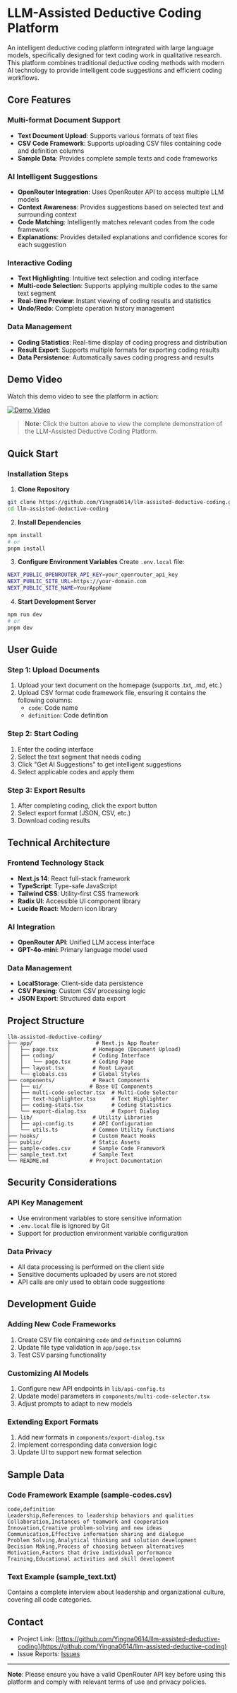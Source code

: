 # LLM-Assisted Deductive Coding Platform

An intelligent deductive coding platform integrated with large language models, specifically designed for text coding work in qualitative research. This platform combines traditional deductive coding methods with modern AI technology to provide intelligent code suggestions and efficient coding workflows.

## Core Features

### Multi-format Document Support
- **Text Document Upload**: Supports various formats of text files
- **CSV Code Framework**: Supports uploading CSV files containing code and definition columns
- **Sample Data**: Provides complete sample texts and code frameworks

### AI Intelligent Suggestions
- **OpenRouter Integration**: Uses OpenRouter API to access multiple LLM models
- **Context Awareness**: Provides suggestions based on selected text and surrounding context
- **Code Matching**: Intelligently matches relevant codes from the code framework
- **Explanations**: Provides detailed explanations and confidence scores for each suggestion

### Interactive Coding
- **Text Highlighting**: Intuitive text selection and coding interface
- **Multi-code Selection**: Supports applying multiple codes to the same text segment
- **Real-time Preview**: Instant viewing of coding results and statistics
- **Undo/Redo**: Complete operation history management

### Data Management
- **Coding Statistics**: Real-time display of coding progress and distribution
- **Result Export**: Supports multiple formats for exporting coding results
- **Data Persistence**: Automatically saves coding progress and results

## Demo Video

Watch this demo video to see the platform in action:

[![Demo Video](https://img.shields.io/badge/📹%20Watch%20Demo-Video%20Tutorial-blue?style=for-the-badge)](https://drive.google.com/file/d/1aF98gdU9aN3VLKR3KpopifQ1b3hZdGwc/view?usp=sharing)

> **Note**: Click the button above to view the complete demonstration of the LLM-Assisted Deductive Coding Platform.

## Quick Start

### Installation Steps

1. **Clone Repository**
```bash
git clone https://github.com/Yingna0614/llm-assisted-deductive-coding.git
cd llm-assisted-deductive-coding
```

2. **Install Dependencies**
```bash
npm install
# or
pnpm install
```

3. **Configure Environment Variables**
Create `.env.local` file:
```bash
NEXT_PUBLIC_OPENROUTER_API_KEY=your_openrouter_api_key
NEXT_PUBLIC_SITE_URL=https://your-domain.com
NEXT_PUBLIC_SITE_NAME=YourAppName
```

4. **Start Development Server**
```bash
npm run dev
# or
pnpm dev
```

## User Guide

### Step 1: Upload Documents
1. Upload your text document on the homepage (supports .txt, .md, etc.)
2. Upload CSV format code framework file, ensuring it contains the following columns:
   - `code`: Code name
   - `definition`: Code definition

### Step 2: Start Coding
1. Enter the coding interface
2. Select the text segment that needs coding
3. Click "Get AI Suggestions" to get intelligent suggestions
4. Select applicable codes and apply them

### Step 3: Export Results
1. After completing coding, click the export button
2. Select export format (JSON, CSV, etc.)
3. Download coding results

## Technical Architecture

### Frontend Technology Stack
- **Next.js 14**: React full-stack framework
- **TypeScript**: Type-safe JavaScript
- **Tailwind CSS**: Utility-first CSS framework
- **Radix UI**: Accessible UI component library
- **Lucide React**: Modern icon library

### AI Integration
- **OpenRouter API**: Unified LLM access interface
- **GPT-4o-mini**: Primary language model used

### Data Management
- **LocalStorage**: Client-side data persistence
- **CSV Parsing**: Custom CSV processing logic
- **JSON Export**: Structured data export

## Project Structure

```
llm-assisted-deductive-coding/
├── app/                    # Next.js App Router
│   ├── page.tsx           # Homepage (Document Upload)
│   ├── coding/            # Coding Interface
│   │   └── page.tsx       # Coding Page
│   ├── layout.tsx         # Root Layout
│   └── globals.css        # Global Styles
├── components/            # React Components
│   ├── ui/               # Base UI Components
│   ├── multi-code-selector.tsx  # Multi-Code Selector
│   ├── text-highlighter.tsx     # Text Highlighter
│   ├── coding-stats.tsx         # Coding Statistics
│   └── export-dialog.tsx        # Export Dialog
├── lib/                   # Utility Libraries
│   ├── api-config.ts      # API Configuration
│   └── utils.ts           # Common Utility Functions
├── hooks/                 # Custom React Hooks
├── public/                # Static Assets
├── sample-codes.csv       # Sample Code Framework
├── sample_text.txt        # Sample Text
└── README.md             # Project Documentation
```

## Security Considerations

### API Key Management
- Use environment variables to store sensitive information
- `.env.local` file is ignored by Git
- Support for production environment variable configuration

### Data Privacy
- All data processing is performed on the client side
- Sensitive documents uploaded by users are not stored
- API calls are only used to obtain code suggestions

## Development Guide

### Adding New Code Frameworks
1. Create CSV file containing `code` and `definition` columns
2. Update file type validation in `app/page.tsx`
3. Test CSV parsing functionality

### Customizing AI Models
1. Configure new API endpoints in `lib/api-config.ts`
2. Update model parameters in `components/multi-code-selector.tsx`
3. Adjust prompts to adapt to new models

### Extending Export Formats
1. Add new formats in `components/export-dialog.tsx`
2. Implement corresponding data conversion logic
3. Update UI to support new format selection

## Sample Data

### Code Framework Example (sample-codes.csv)
```csv
code,definition
Leadership,References to leadership behaviors and qualities
Collaboration,Instances of teamwork and cooperation
Innovation,Creative problem-solving and new ideas
Communication,Effective information sharing and dialogue
Problem Solving,Analytical thinking and solution development
Decision Making,Process of choosing between alternatives
Motivation,Factors that drive individual performance
Training,Educational activities and skill development
```

### Text Example (sample_text.txt)
Contains a complete interview about leadership and organizational culture, covering all code categories.


## Contact

- Project Link: [https://github.com/Yingna0614/llm-assisted-deductive-coding](https://github.com/Yingna0614/llm-assisted-deductive-coding)
- Issue Reports: [Issues](https://github.com/Yingna0614/llm-assisted-deductive-coding/issues)

---

**Note**: Please ensure you have a valid OpenRouter API key before using this platform and comply with relevant terms of use and privacy policies.

